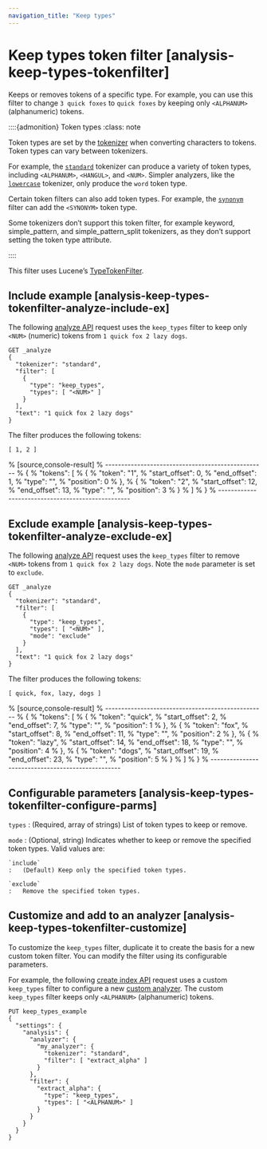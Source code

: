 ```yaml
---
navigation_title: "Keep types"
---
```


# Keep types token filter [analysis-keep-types-tokenfilter]


Keeps or removes tokens of a specific type. For example, you can use this filter to change `3 quick foxes` to `quick foxes` by keeping only `<ALPHANUM>` (alphanumeric) tokens.

::::{admonition} Token types
:class: note

Token types are set by the [tokenizer](analysis-tokenizers.md) when converting characters to tokens. Token types can vary between tokenizers.

For example, the [`standard`](analysis-standard-tokenizer.md) tokenizer can produce a variety of token types, including `<ALPHANUM>`, `<HANGUL>`, and `<NUM>`. Simpler analyzers, like the [`lowercase`](analysis-lowercase-tokenizer.md) tokenizer, only produce the `word` token type.

Certain token filters can also add token types. For example, the [`synonym`](analysis-synonym-tokenfilter.md) filter can add the `<SYNONYM>` token type.

Some tokenizers don’t support this token filter, for example keyword, simple_pattern, and simple_pattern_split tokenizers, as they don’t support setting the token type attribute.

::::


This filter uses Lucene’s [TypeTokenFilter](https://lucene.apache.org/core/10_1_0/analysis/common/org/apache/lucene/analysis/core/TypeTokenFilter.md).

## Include example [analysis-keep-types-tokenfilter-analyze-include-ex]

The following [analyze API](indices-analyze.md) request uses the `keep_types` filter to keep only `<NUM>` (numeric) tokens from `1 quick fox 2 lazy dogs`.

```console
GET _analyze
{
  "tokenizer": "standard",
  "filter": [
    {
      "type": "keep_types",
      "types": [ "<NUM>" ]
    }
  ],
  "text": "1 quick fox 2 lazy dogs"
}
```

The filter produces the following tokens:

```text
[ 1, 2 ]
```

% [source,console-result]
% --------------------------------------------------
% {
%   "tokens": [
%     {
%       "token": "1",
%       "start_offset": 0,
%       "end_offset": 1,
%       "type": "<NUM>",
%       "position": 0
%     },
%     {
%       "token": "2",
%       "start_offset": 12,
%       "end_offset": 13,
%       "type": "<NUM>",
%       "position": 3
%     }
%   ]
% }
% --------------------------------------------------


## Exclude example [analysis-keep-types-tokenfilter-analyze-exclude-ex]

The following [analyze API](indices-analyze.md) request uses the `keep_types` filter to remove `<NUM>` tokens from `1 quick fox 2 lazy dogs`. Note the `mode` parameter is set to `exclude`.

```console
GET _analyze
{
  "tokenizer": "standard",
  "filter": [
    {
      "type": "keep_types",
      "types": [ "<NUM>" ],
      "mode": "exclude"
    }
  ],
  "text": "1 quick fox 2 lazy dogs"
}
```

The filter produces the following tokens:

```text
[ quick, fox, lazy, dogs ]
```

% [source,console-result]
% --------------------------------------------------
% {
%   "tokens": [
%     {
%       "token": "quick",
%       "start_offset": 2,
%       "end_offset": 7,
%       "type": "<ALPHANUM>",
%       "position": 1
%     },
%     {
%       "token": "fox",
%       "start_offset": 8,
%       "end_offset": 11,
%       "type": "<ALPHANUM>",
%       "position": 2
%     },
%     {
%       "token": "lazy",
%       "start_offset": 14,
%       "end_offset": 18,
%       "type": "<ALPHANUM>",
%       "position": 4
%     },
%     {
%       "token": "dogs",
%       "start_offset": 19,
%       "end_offset": 23,
%       "type": "<ALPHANUM>",
%       "position": 5
%     }
%   ]
% }
% --------------------------------------------------


## Configurable parameters [analysis-keep-types-tokenfilter-configure-parms]

`types`
:   (Required, array of strings) List of token types to keep or remove.

`mode`
:   (Optional, string) Indicates whether to keep or remove the specified token types. Valid values are:

    `include`
    :   (Default) Keep only the specified token types.

    `exclude`
    :   Remove the specified token types.



## Customize and add to an analyzer [analysis-keep-types-tokenfilter-customize]

To customize the `keep_types` filter, duplicate it to create the basis for a new custom token filter. You can modify the filter using its configurable parameters.

For example, the following [create index API](indices-create-index.md) request uses a custom `keep_types` filter to configure a new [custom analyzer](analysis-custom-analyzer.md). The custom `keep_types` filter keeps only `<ALPHANUM>` (alphanumeric) tokens.

```console
PUT keep_types_example
{
  "settings": {
    "analysis": {
      "analyzer": {
        "my_analyzer": {
          "tokenizer": "standard",
          "filter": [ "extract_alpha" ]
        }
      },
      "filter": {
        "extract_alpha": {
          "type": "keep_types",
          "types": [ "<ALPHANUM>" ]
        }
      }
    }
  }
}
```


